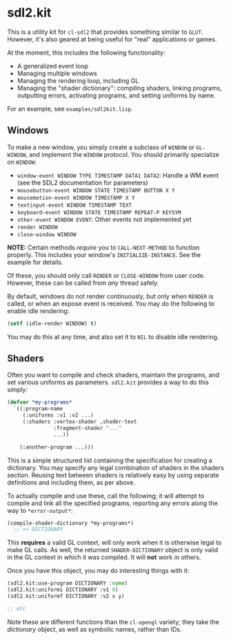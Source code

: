 # sdl2.kit

This is a utility kit for `cl-sdl2` that provides something similar to
`GLUT`.  However, it's also geared at being useful for "real"
applications or games.

At the moment, this includes the following functionality:

* A generalized event loop
* Managing multiple windows
* Managing the rendering loop, including GL
* Managing the "shader dictionary": compiling shaders, linking
  programs, outputting errors, activating programs, and setting
  uniforms by name.

For an example, see `examples/sdl2kit.lisp`.

## Windows

To make a new window, you simply create a subclass of `WINDOW` or
`GL-WINDOW`, and implement the `WINDOW` protocol.  You should
primarily specialize on `WINDOW`:

* `window-event WINDOW TYPE TIMESTAMP DATA1 DATA2`:  Handle a WM event
  (see the SDL2 documentation for parameters)
* `mousebutton-event WINDOW STATE TIMESTAMP BUTTON X Y`
* `mousemotion-event WINDOW TIMESTAMP X Y`
* `textinput-event WINDOW TIMESTAMP TEXT`
* `keyboard-event WINDOW STATE TIMESTAMP REPEAT-P KEYSYM`
* `other-event WINDOW EVENT`: Other events not implemented yet
* `render WINDOW`
* `close-window WINDOW`

**NOTE:** Certain methods *require* you to `CALL-NEXT-METHOD` to
function properly.  This includes your window's
`INITIALIZE-INSTANCE`.  See the example for details.

Of these, you should only call `RENDER` or `CLOSE-WINDOW` from user
code.  However, these can be called from *any* thread safely.

By default, windows do not render continuously, but only when `RENDER`
is called, or when an expose event is received.  You may do the
following to enable idle rendering:

```lisp
(setf (idle-render WINDOW) t)
```

You may do this at any time, and also set it to `NIL` to disable idle
rendering.

## Shaders

Often you want to compile and check shaders, maintain the programs,
and set various uniforms as parameters.  `sdl2.kit` provides a way to
do this simply:

```lisp
(defvar *my-programs*
  `((:program-name
     (:uniforms :v1 :v2 ...)
     (:shaders :vertex-shader ,shader-text
               :fragment-shader "..."
               ...))

    (:another-program ...)))
```

This is a simple structured list containing the specification for
creating a dictionary.  You may specify any legal combination of
shaders in the shaders section.  Reusing text between shaders is
relatively easy by using separate definitions and including them, as
per above.

To actually compile and use these, call the following; it will attempt
to compile and link all the specified programs, reporting any errors
along the way to `*error-output*`:

```lisp
(compile-shader-dictionary *my-programs*)
  ;; => DICTIONARY
```

This **requires** a valid GL context, will only work when it is
otherwise legal to make GL calls.  As well, the returned
`SHADER-DICTIONARY` object is only valid in the GL context in which it
was compiled.  It will **not** work in others.

Once you have this object, you may do interesting things with it:

```lisp
(sdl2.kit:use-program DICTIONARY :name)
(sdl2.kit:uniformi DICTIONARY :v1 0)
(sdl2.kit:uniformf DICTIONARY :v2 x y)

;; etc
```

Note these are different functions than the `cl-opengl` variety; they
take the *dictionary* object, as well as symbolic names, rather than
IDs.
